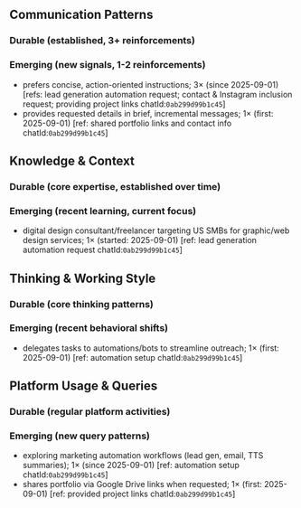 ## Communication Patterns
### Durable (established, 3+ reinforcements)

### Emerging (new signals, 1-2 reinforcements)
- prefers concise, action-oriented instructions; 3× (since 2025-09-01) [refs: lead generation automation request; contact & Instagram inclusion request; providing project links chatId:`0ab299d99b1c45`]
- provides requested details in brief, incremental messages; 1× (first: 2025-09-01) [ref: shared portfolio links and contact info chatId:`0ab299d99b1c45`]

## Knowledge & Context
### Durable (core expertise, established over time)

### Emerging (recent learning, current focus)
- digital design consultant/freelancer targeting US SMBs for graphic/web design services; 1× (started: 2025-09-01) [ref: lead generation automation request chatId:`0ab299d99b1c45`]

## Thinking & Working Style
### Durable (core thinking patterns)

### Emerging (recent behavioral shifts)
- delegates tasks to automations/bots to streamline outreach; 1× (first: 2025-09-01) [ref: automation setup chatId:`0ab299d99b1c45`]

## Platform Usage & Queries
### Durable (regular platform activities)

### Emerging (new query patterns)
- exploring marketing automation workflows (lead gen, email, TTS summaries); 1× (since 2025-09-01) [ref: automation setup chatId:`0ab299d99b1c45`]
- shares portfolio via Google Drive links when requested; 1× (first: 2025-09-01) [ref: provided project links chatId:`0ab299d99b1c45`]